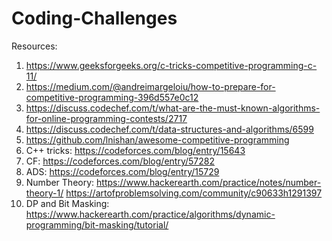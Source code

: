 # Coding-Challenges
Resources: 
1. https://www.geeksforgeeks.org/c-tricks-competitive-programming-c-11/
2. https://medium.com/@andreimargeloiu/how-to-prepare-for-competitive-programming-396d557e0c12
3. https://discuss.codechef.com/t/what-are-the-must-known-algorithms-for-online-programming-contests/2717
4. https://discuss.codechef.com/t/data-structures-and-algorithms/6599
5. https://github.com/lnishan/awesome-competitive-programming
6. C++ tricks: https://codeforces.com/blog/entry/15643
7. CF: https://codeforces.com/blog/entry/57282
8. ADS: https://codeforces.com/blog/entry/15729
9. Number Theory: https://www.hackerearth.com/practice/notes/number-theory-1/
                  https://artofproblemsolving.com/community/c90633h1291397
10. DP and Bit Masking: https://www.hackerearth.com/practice/algorithms/dynamic-programming/bit-masking/tutorial/

